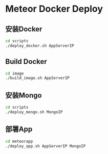 # Meteor Docker Deploy


## 安装Docker

``` bash
cd scripts
./deploy_docker.sh AppServerIP
```

## Build Docker

``` bash
cd image
./build_image.sh AppServerIP
```

## 安装Mongo

``` bash
cd scripts
./deploy_mongo.sh MongoIP
```

## 部署App

``` bash
cd meteorapp
./deploy_app.sh AppServerIP MongoIP
```
